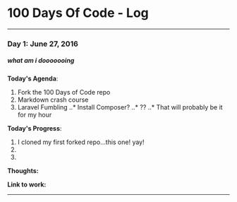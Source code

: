# 100 Days Of Code - Log
________________________________

### Day 1: June 27, 2016
##### what am i dooooooing

**Today's Agenda**: 
1. Fork the 100 Days of Code repo
2. Markdown crash course
3. Laravel Fumbling
..* Install Composer?
..* ??
..* That will probably be it for my hour

**Today's Progress**: 
1. I cloned my first forked repo...this one! yay! 
2.
3.

**Thoughts:** 

**Link to work:** 

________________________________

